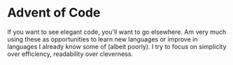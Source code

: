 # Advent of Code

If you want to see elegant code, you'll want to go elsewhere. Am very much using these as opportunities to learn new languages or improve in languages I already know some of (albeit poorly). I try to focus on simplicity over efficiency, readability over cleverness.
